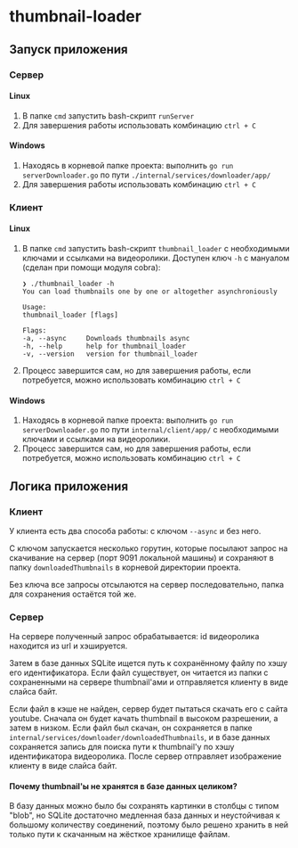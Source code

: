# thumbnail-loader

## Запуск приложения
### Сервер
#### Linux
1. В папке `cmd` запустить bash-скрипт `runServer`
2. Для завершения работы использовать комбинацию `ctrl + C`
#### Windows
1. Находясь в корневой папке проекта: выполнить `go run serverDownloader.go` по пути `./internal/services/downloader/app/`
2. Для завершения работы использовать комбинацию `ctrl + C`
### Клиент
#### Linux
1. В папке `cmd` запустить bash-скрипт `thumbnail_loader` с необходимыми ключами и ссылками на видеоролики. Доступен ключ `-h` с мануалом (сделан при помощи модуля cobra):
    ```
    ❯ ./thumbnail_loader -h
    You can load thumbnails one by one or altogether asynchroniously

    Usage:
    thumbnail_loader [flags]

    Flags:
    -a, --async     Downloads thumbnails async
    -h, --help      help for thumbnail_loader
    -v, --version   version for thumbnail_loader
    ```
2. Процесс завершится сам, но для завершения работы, если потребуется, можно использовать комбинацию `ctrl + C`
#### Windows
1. Находясь в корневой папке проекта: выполнить `go run serverDownloader.go` по пути `internal/client/app/` с необходимыми ключами и ссылками на видеоролики. 
2. Процесс завершится сам, но для завершения работы, если потребуется, можно использовать комбинацию `ctrl + C`

## Логика приложения
### Клиент
У клиента есть два способа работы: с ключом `--async` и без него. 

С ключом запускается несколько горутин, которые посылают запрос на скачивание на сервер (порт 9091 локальной машины) и сохраняют в папку `downloadedThumbnails` в корневой директории проекта.

Без ключа все запросы отсылаются на сервер последовательно, папка для сохранения остаётся той же.

### Сервер
На сервере полученный запрос обрабатывается: id видеоролика находится из url и хэшируется.

Затем в базе данных SQLite ищется путь к сохранённому файлу по хэшу его идентификатора. Если файл существует, он читается из папки с сохраненными на сервере thumbnail'ами и отправляется клиенту в виде слайса байт.

Если файл в кэше не найден, сервер будет пытаться скачать его с сайта youtube. Сначала он будет качать thumbnail в высоком разрешении, а затем в низком. Если файл был скачан, он сохраняется в папке `internal/services/downloader/downloadedThumbnails`, и в базе данных сохраняется запись для поиска пути к thumbnail'у по хэшу идентификатора видеоролика. После сервер отправляет изображение клиенту в виде слайса байт.
#### Почему thumbnail'ы не хранятся в базе данных целиком? 
В базу данных можно было бы сохранять картинки в столбцы с типом "blob", но SQLite достаточно медленная база данных и неустойчивая к большому количеству соединений, поэтому было решено хранить в ней только пути к скачанным на жёсткое хранилище файлам.

